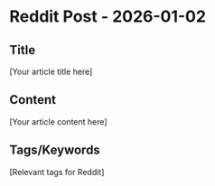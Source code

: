 # Reddit Post - 2026-01-02

## Title
[Your article title here]

## Content
[Your article content here]

## Tags/Keywords
[Relevant tags for Reddit]
